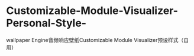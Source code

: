 # Customizable-Module-Visualizer-Personal-Style-
wallpaper Engine音频响应壁纸Customizable Module Visualizer预设样式（自用）
